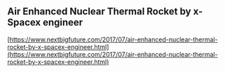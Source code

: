 ## Air Enhanced Nuclear Thermal Rocket by x-Spacex engineer
  
  [https://www.nextbigfuture.com/2017/07/air-enhanced-nuclear-thermal-rocket-by-x-spacex-engineer.html](https://www.nextbigfuture.com/2017/07/air-enhanced-nuclear-thermal-rocket-by-x-spacex-engineer.html)